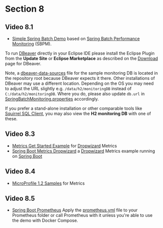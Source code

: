 # Section 8

## Video 8.1
- [Simple Spring Batch Demo](simple-spring-batch) based on [Spring Batch Performance Monitoring](https://github.com/viadee/springBatchPerformanceMonitoring) (SBPM).

To run [DBeaver](https://dbeaver.io/) directly in your Eclipse IDE please install the Eclipse Plugin from the **Update Site** or **Eclipse Marketplace** as described on the [Download](https://dbeaver.io/download/) page for DBeaver. 

Note, a [dbeaver-data-sources](https://github.com/PacktPublishing/Java-EE-8-High-Performance-video-/blob/master/.dbeaver-data-sources.xml) file for the sample monitoring DB is located in the repository root because DBeaver expects it there. Other installations of DBeaver may use a different location. Depending on the OS you may need to adjust the URL slightly e.g. `/data/h2/monitoringDB` instead of `C:/data/h2/monitoringDB`. 
Where you do, please also update `db.url` in [SpringBatchMonitoring.properties](https://github.com/PacktPublishing/Java-EE-8-High-Performance-video-/blob/master/Section8/simple-spring-batch/src/main/resources/SpringBatchMonitoring.properties) accordingly.

If you prefer a stand-alone installation or other comparable tools like [Squirrel SQL Client](http://squirrel-sql.sourceforge.net/), you may also view the **H2 monitoring DB** with one of these.

## Video 8.3
- [Metrics Get Started Example](metrics-getstarted) for [Dropwizard](https://www.dropwizard.io/) Metrics
- [Spring Boot Metrics Dropwizard](spring-boot-metrics-dropwizard) a [Dropwizard](https://www.dropwizard.io/) Metrics example running on [Spring Boot](https://projects.spring.io/spring-boot/)

## Video 8.4
- [MicroProfile 1.2 Samples](microprofile1.2-samples) for Metrics

## Video 8.5
- [Spring Boot Prometheus](https://github.com/aboullaite/spring-boot-prometheus)
  Apply the [prometheus.yml](prometheus.yml) file to your Prometheus folder or call Prometheus with it unless you're able to use the demo with Docker Compose.